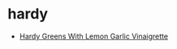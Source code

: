 # hardy

 * [Hardy Greens With Lemon Garlic Vinaigrette](../index/h/hardy-greens-with-lemon-garlic-vinaigrette-56390130.json)
